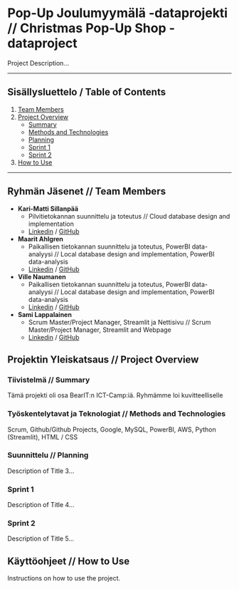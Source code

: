 # Pop-Up Joulumyymälä -dataprojekti // Christmas Pop-Up Shop -dataproject

Project Description...

---

## Sisällysluettelo / Table of Contents

1. [Team Members](#team-members)
2. [Project Overview](#project-overview)
   - [Summary](#summary)
   - [Methods and Technologies](#methods-and-technologies)
   - [Planning](#planning)
   - [Sprint 1](#sprint-1)
   - [Sprint 2](#sprint-2)
3. [How to Use](#how-to-use)

---

## Ryhmän Jäsenet // Team Members

- **Kari-Matti Sillanpää**
  - Pilvitietokannan suunnittelu ja toteutus // Cloud database design and implementation 
  - [Linkedin](https://linkedin.com/in/kari-matti-sillanpaa) / [GitHub](https://github.com/sillaka1)
- **Maarit Ahlgren**
  - Paikallisen tietokannan suunnittelu ja toteutus, PowerBI data-analyysi // Local database design and implementation, PowerBI data-analysis
  - [Linkedin](https://linkedin.com/in/maarit-a-7a20b8197) / [GitHub](https://github.com/ahlanmaa)
- **Ville Naumanen**
  - Paikallisen tietokannan suunnittelu ja toteutus, PowerBI data-analyysi // Local database design and implementation, PowerBI data-analysis
  - [Linkedin](https://linkedin.com/in/villenaumanen) / [GitHub](https://github.com/NaumVi)
- **Sami Lappalainen**
  - Scrum Master/Project Manager, Streamlit ja Nettisivu // Scrum Master/Project Manager, Streamlit and Webpage
  - [Linkedin](https://linkedin.com/in/sami-lappalainen) / [GitHub](https://github.com/stlgithub)

## Projektin Yleiskatsaus // Project Overview

### Tiivistelmä // Summary

Tämä projekti oli osa BearIT:n ICT-Camp:iä. Ryhmämme loi kuvitteelliselle 

### Työskentelytavat ja Teknologiat // Methods and Technologies

Scrum, Github/Github Projects, Google, MySQL, PowerBI, AWS, Python (Streamlit), HTML / CSS

### Suunnittelu // Planning

Description of Title 3...

### Sprint 1

Description of Title 4...

### Sprint 2

Description of Title 5...

## Käyttöohjeet // How to Use

Instructions on how to use the project.
